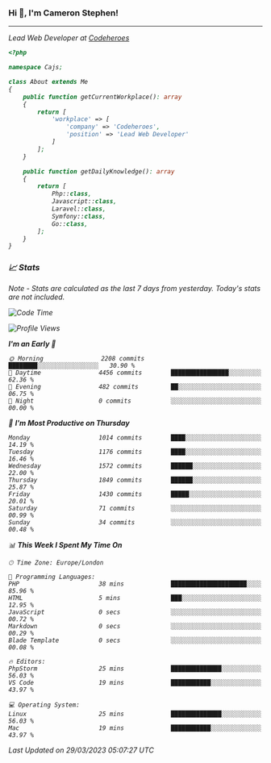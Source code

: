 ### Hi 👋, I'm Cameron Stephen!
<hr>
<p><em>Lead Web Developer at <a href="https://codeheroes.co.uk">Codeheroes</a></p>


```php
<?php

namespace Cajs;

class About extends Me
{
    public function getCurrentWorkplace(): array
    {
        return [
            'workplace' => [
                'company' => 'Codeheroes',
                'position' => 'Lead Web Developer'
            ]
        ];
    }

    public function getDailyKnowledge(): array
    {
        return [
            Php::class,
            Javascript::class,
            Laravel::class,
            Symfony::class,
            Go::class,
        ];
    }
}
```

### 📈 Stats
<p><em>Note - Stats are calculated as the last 7 days from yesterday. Today's stats are not included.</em></p>


<!--START_SECTION:waka-->
![Code Time](http://img.shields.io/badge/Code%20Time-3%2C260%20hrs%2055%20mins-blue)

![Profile Views](http://img.shields.io/badge/Profile%20Views-8-blue)

**I'm an Early 🐤** 

```text
🌞 Morning                2208 commits        ████████░░░░░░░░░░░░░░░░░   30.90 % 
🌆 Daytime                4456 commits        ████████████████░░░░░░░░░   62.36 % 
🌃 Evening                482 commits         ██░░░░░░░░░░░░░░░░░░░░░░░   06.75 % 
🌙 Night                  0 commits           ░░░░░░░░░░░░░░░░░░░░░░░░░   00.00 % 
```
📅 **I'm Most Productive on Thursday** 

```text
Monday                   1014 commits        ████░░░░░░░░░░░░░░░░░░░░░   14.19 % 
Tuesday                  1176 commits        ████░░░░░░░░░░░░░░░░░░░░░   16.46 % 
Wednesday                1572 commits        ██████░░░░░░░░░░░░░░░░░░░   22.00 % 
Thursday                 1849 commits        ██████░░░░░░░░░░░░░░░░░░░   25.87 % 
Friday                   1430 commits        █████░░░░░░░░░░░░░░░░░░░░   20.01 % 
Saturday                 71 commits          ░░░░░░░░░░░░░░░░░░░░░░░░░   00.99 % 
Sunday                   34 commits          ░░░░░░░░░░░░░░░░░░░░░░░░░   00.48 % 
```


📊 **This Week I Spent My Time On** 

```text
🕑︎ Time Zone: Europe/London

💬 Programming Languages: 
PHP                      38 mins             █████████████████████░░░░   85.96 % 
HTML                     5 mins              ███░░░░░░░░░░░░░░░░░░░░░░   12.95 % 
JavaScript               0 secs              ░░░░░░░░░░░░░░░░░░░░░░░░░   00.72 % 
Markdown                 0 secs              ░░░░░░░░░░░░░░░░░░░░░░░░░   00.29 % 
Blade Template           0 secs              ░░░░░░░░░░░░░░░░░░░░░░░░░   00.08 % 

🔥 Editors: 
PhpStorm                 25 mins             ██████████████░░░░░░░░░░░   56.03 % 
VS Code                  19 mins             ███████████░░░░░░░░░░░░░░   43.97 % 

💻 Operating System: 
Linux                    25 mins             ██████████████░░░░░░░░░░░   56.03 % 
Mac                      19 mins             ███████████░░░░░░░░░░░░░░   43.97 % 
```


 Last Updated on 29/03/2023 05:07:27 UTC
<!--END_SECTION:waka-->
